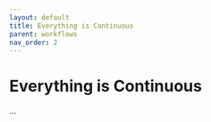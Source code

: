 ```yaml
---
layout: default
title: Everything is Continuous
parent: workflows
nav_order: 2
---
```


# Everything is Continuous

...
